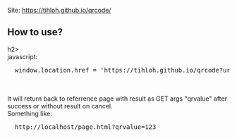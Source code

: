 Site: https://tihloh.github.io/qrcode/

<h2>How to use?</h2>h2><br>
javascript:
<pre>
  window.location.href = 'https://tihloh.github.io/qrcode?url=' + encodeURIComponent(window.location.href);
</pre>
<br><br>
It will return back to referrence page with result as GET args "qrvalue" after success or without result on cancel.<br>
Something like:
<pre>
  http://localhost/page.html?qrvalue=123
</pre>
